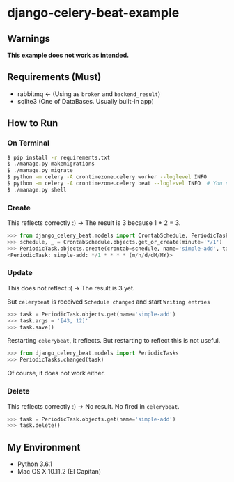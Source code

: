 # django-celery-beat-example

## Warnings
**This example does not work as intended.**

## Requirements (Must)
- rabbitmq <- (Using as `broker` and `backend_result`)
- sqlite3 (One of DataBases. Usually built-in app)

## How to Run
### On Terminal
```sh
$ pip install -r requirements.txt
$ ./manage.py makemigrations
$ ./manage.py migrate
$ python -m celery -A crontimezone.celery worker --loglevel INFO
$ python -m celery -A crontimezone.celery beat --loglevel INFO  # You need to run on other terminal.
$ ./manage.py shell
```

### Create
This reflects correctly :) -> The result is 3 because 1 + 2 = 3.
```python
>>> from django_celery_beat.models import CrontabSchedule, PeriodicTask
>>> schedule, _ = CrontabSchedule.objects.get_or_create(minute='*/1')
>>> PeriodicTask.objects.create(crontab=schedule, name='simple-add', task='demoapp.tasks.add', args='[1, 2]')
<PeriodicTask: simple-add: */1 * * * * (m/h/d/dM/MY)>
```

### Update
This does not reflect :(  -> The result is 3 yet.

But `celerybeat` is received `Schedule changed` and start `Writing entries`

```python
>>> task = PeriodicTask.objects.get(name='simple-add')
>>> task.args = '[43, 12]'
>>> task.save()
```

Restarting `celerybeat`, it reflects. But restarting to reflect this is not useful.

```python
>>> from django_celery_beat.models import PeriodicTasks
>>> PeriodicTasks.changed(task)
```

Of course, it does not work either.

### Delete
This reflects correctly :) -> No result. No fired in `celerybeat`.
```python
>>> task = PeriodicTask.objects.get(name='simple-add')
>>> task.delete()
```

## My Environment
- Python 3.6.1
- Mac OS X 10.11.2 (El Capitan)
